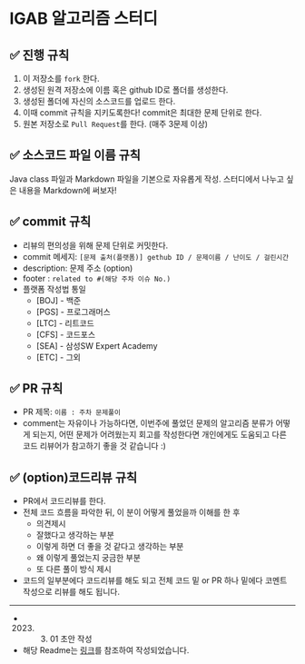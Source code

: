 # IGAB 알고리즘 스터디

## ✅ 진행 규칙
1. 이 저장소를 `fork` 한다.
2. 생성된 원격 저장소에 이름 혹은 github ID로 폴더를 생성한다.
3. 생성된 폴더에 자신의 소스코드를 업로드 한다.
4. 이때 commit 규칙을 지키도록한다! commit은 최대한 문제 단위로 한다.
5. 원본 저장소로 `Pull Request`를 한다. (매주 3문제 이상)


## ✅ 소스코드 파일 이름 규칙
Java class 파일과 Markdown 파일을 기본으로 자유롭게 작성.
스터디에서 나누고 싶은 내용을 Markdown에 써보자!


## ✅ commit 규칙
- 리뷰의 편의성을 위해 문제 단위로 커밋한다.
- commit 메세지: `[문제 출처(플랫폼)] gethub ID / 문제이름 / 난이도 / 걸린시간`
- description: 문제 주소 (option)
- footer : `related to #(해당 주차 이슈 No.)`
- 플랫폼 작성법 통일
  - [BOJ] - 백준
  - [PGS] - 프로그래머스
  - [LTC] - 리트코드
  - [CFS] - 코드포스
  - [SEA] - 삼성SW Expert Academy
  - [ETC] - 그외



## ✅ PR 규칙
- PR 제목: `이름 : 주차 문제풀이`
- comment는 자유이나 가능하다면, 이번주에 풀었던 문제의 알고리즘 분류가 어떻게 되는지, 어떤 문제가 어려웠는지 회고를 작성한다면 개인에게도 도움되고 다른 코드 리뷰어가 참고하기 좋을 것 같습니다 :)


## ✅ (option)코드리뷰 규칙
- PR에서 코드리뷰를 한다.
- 전체 코드 흐름을 파악한 뒤, 이 분이 어떻게 풀었을까 이해를 한 후
  - 의견제시
  - 잘했다고 생각하는 부분
  - 이렇게 하면 더 좋을 것 같다고 생각하는 부분
  - 왜 이렇게 풀었는지 궁금한 부분
  - 또 다른 풀이 방식 제시
- 코드의 일부분에다 코드리뷰를 해도 되고 전체 코드 밑 or PR 하나 밑에다 코멘트 작성으로 리뷰를 해도 됩니다.

---
- 2023. 03. 01 초안 작성
- 해당 Readme는 [링크](https://github.com/ellynhan/challenge100-codingtest-study)를 참조하여 작성되었습니다.
